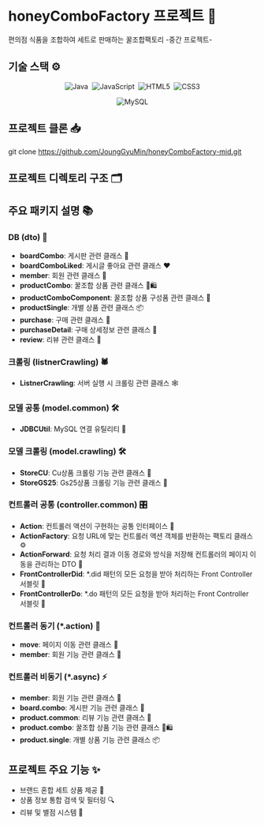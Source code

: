 # honeyComboFactory 프로젝트 🍯
편의점 식품을 조합하여 세트로 판매하는 꿀조합팩토리 -중간 프로젝트-

## 기술 스택 ⚙️
<!-- 기술 스택 배지 -->
<p align="center">
  <!-- 첫 번째 줄: 프로그래밍 언어 -->
  <img src="https://img.shields.io/badge/Java-ED8B00?style=for-the-badge&logo=openjdk&logoColor=white" alt="Java" />&nbsp;
  <img src="https://img.shields.io/badge/JavaScript-F7DF1E?style=for-the-badge&logo=javascript&logoColor=black" alt="JavaScript" />&nbsp;
  <img src="https://img.shields.io/badge/HTML5-E34F26?style=for-the-badge&logo=html5&logoColor=white" alt="HTML5" />&nbsp;
  <img src="https://img.shields.io/badge/CSS3-1572B6?style=for-the-badge&logo=css3&logoColor=white" alt="CSS3" />
</p>

<p align="center">
  <!-- 두 번째 줄: 데이터베이스 -->
  <img src="https://img.shields.io/badge/MySQL-4479A1?style=for-the-badge&logo=mysql&logoColor=white" alt="MySQL" />
</p>

## 프로젝트 클론 📥
git clone https://github.com/JoungGyuMin/honeyComboFactory-mid.git

## 프로젝트 디렉토리 구조 🗂️

## 주요 패키지 설명 📚

### DB (dto) 💼
- **boardCombo**: 게시판 관련 클래스 📝
- **boardComboLiked**: 게시글 좋아요 관련 클래스 ❤️
- **member**: 회원 관련 클래스 👥
- **productCombo**: 꿀조합 상품 관련 클래스 🍯🛍️
- **productComboComponent**: 꿀조합 상품 구성품 관련 클래스 🧩
- **productSingle**: 개별 상품 관련 클래스 📦
- **purchase**: 구매 관련 클래스 🛒
- **purchaseDetail**: 구매 상세정보 관련 클래스 📄
- **review**: 리뷰 관련 클래스 💬

### 크롤링 (listnerCrawling) 🕷️
- **ListnerCrawling**: 서버 실행 시 크롤링 관련 클래스 🕸️

### 모델 공통 (model.common) 🛠️
- **JDBCUtil**: MySQL 연결 유틸리티 🔌

### 모델 크롤링 (model.crawling) 🛠️
- **StoreCU**: Cu상품 크롤링 기능 관련 클래스 🏪
- **StoreGS25**: Gs25상품 크롤링 기능 관련 클래스 🏪

### 컨트롤러 공통 (controller.common) 🎛️
- **Action**: 컨트롤러 액션이 구현하는 공통 인터페이스 🔗
- **ActionFactory**: 요청 URL에 맞는 컨트롤러 액션 객체를 반환하는 팩토리 클래스 ⚙️
- **ActionForward**: 요청 처리 결과 이동 경로와 방식을 저장해 컨트롤러의 페이지 이동을 관리하는 DTO 🚦
- **FrontControllerDid**: *.did 패턴의 모든 요청을 받아 처리하는 Front Controller 서블릿 🎯
- **FrontControllerDo**: *.do 패턴의 모든 요청을 받아 처리하는 Front Controller 서블릿 🎯

### 컨트롤러 동기 (*.action) 🔄
- **move**: 페이지 이동 관련 클래스 🚀
- **member**: 회원 기능 관련 클래스 👤

### 컨트롤러 비동기 (*.async) ⚡
- **member**: 회원 기능 관련 클래스 👥
- **board.combo**: 게시판 기능 관련 클래스 📝
- **product.common**: 리뷰 기능 관련 클래스 💬
- **product.combo**: 꿀조합 상품 기능 관련 클래스 🍯🛍️
- **product.single**: 개별 상품 기능 관련 클래스 📦

## 프로젝트 주요 기능 ✨

- 브랜드 혼합 세트 상품 제공 🧃
- 상품 정보 통합 검색 및 필터링 🔍
- 리뷰 및 별점 시스템 🌟
